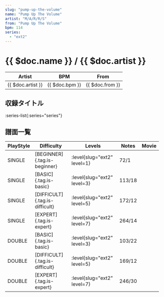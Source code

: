 ```yaml
---
slug: "pump-up-the-volume"
name: "Pump Up The Volume"
artist: "M/A/R/R/S"
from: "Pump Up The Volume"
bpm: 114
series:
  - "ext2"
---
```


# {{ $doc.name }} / {{ $doc.artist }}

|Artist|BPM|From|
|------|---|----|
|{{ $doc.artist }}|{{ $doc.bpm }}|{{ $doc.from }}|

## 収録タイトル

:series-list{:series="series"}

## 譜面一覧

|PlayStyle|Difficulty|Levels|Notes|Movie|
|---------|----------|------|-----|-----|
|SINGLE|[BEGINNER]{.tag.is-beginner}|<div class="field is-grouped is-grouped-multiline"> :level{slug="ext2" level=1}</div>|72/1||
|SINGLE|[BASIC]{.tag.is-basic}|<div class="field is-grouped is-grouped-multiline"> :level{slug="ext2" level=3}</div>|113/18||
|SINGLE|[DIFFICULT]{.tag.is-difficult}|<div class="field is-grouped is-grouped-multiline"> :level{slug="ext2" level=5}</div>|172/12||
|SINGLE|[EXPERT]{.tag.is-expert}|<div class="field is-grouped is-grouped-multiline"> :level{slug="ext2" level=7}</div>|264/14||
|DOUBLE|[BASIC]{.tag.is-basic}|<div class="field is-grouped is-grouped-multiline"> :level{slug="ext2" level=3}</div>|103/22||
|DOUBLE|[DIFFICULT]{.tag.is-difficult}|<div class="field is-grouped is-grouped-multiline"> :level{slug="ext2" level=5}</div>|169/12||
|DOUBLE|[EXPERT]{.tag.is-expert}|<div class="field is-grouped is-grouped-multiline"> :level{slug="ext2" level=7}</div>|246/30||
